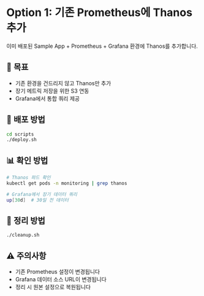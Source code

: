 # Option 1: 기존 Prometheus에 Thanos 추가

이미 배포된 Sample App + Prometheus + Grafana 환경에 Thanos를 추가합니다.

## 🎯 목표
- 기존 환경을 건드리지 않고 Thanos만 추가
- 장기 메트릭 저장을 위한 S3 연동
- Grafana에서 통합 쿼리 제공

## 🚀 배포 방법
```bash
cd scripts
./deploy.sh
```

## 📊 확인 방법
```bash
# Thanos 파드 확인
kubectl get pods -n monitoring | grep thanos

# Grafana에서 장기 데이터 쿼리
up[30d]  # 30일 전 데이터
```

## 🧹 정리 방법
```bash
./cleanup.sh
```

## ⚠️ 주의사항
- 기존 Prometheus 설정이 변경됩니다
- Grafana 데이터 소스 URL이 변경됩니다
- 정리 시 원본 설정으로 복원됩니다